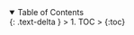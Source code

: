 <details open markdown="block">
  <summary>
    Table of Contents
  </summary>
  {: .text-delta }
> 1. TOC
> {:toc}
</details>
